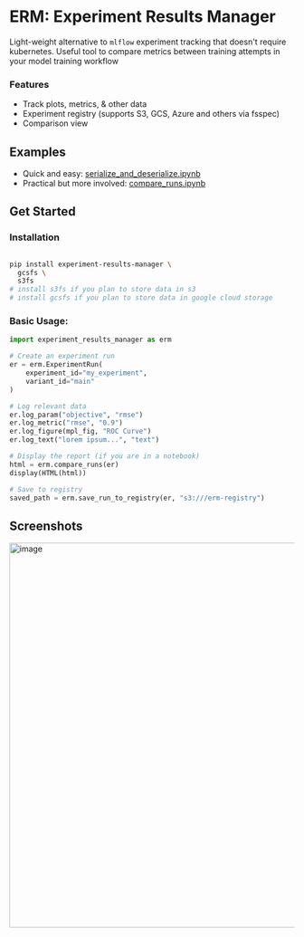 # ERM: Experiment Results Manager

Light-weight alternative to `mlflow` experiment tracking that doesn't require kubernetes. Useful tool to compare metrics between training attempts in your model training workflow

### Features

- Track plots, metrics, & other data
- Experiment registry (supports S3, GCS, Azure and others via fsspec)
- Comparison view 

## Examples
- Quick and easy: [serialize_and_deserialize.ipynb](examples/serialize_and_deserialize.ipynb)
- Practical but more involved: [compare_runs.ipynb](examples/compare_runs.ipynb)

## Get Started
### Installation
```sh

pip install experiment-results-manager \
  gcsfs \
  s3fs
# install s3fs if you plan to store data in s3
# install gcsfs if you plan to store data in google cloud storage
```

### Basic Usage:
```python
import experiment_results_manager as erm

# Create an experiment run
er = erm.ExperimentRun(
    experiment_id="my_experiment",
    variant_id="main"
)

# Log relevant data
er.log_param("objective", "rmse")
er.log_metric("rmse", "0.9")
er.log_figure(mpl_fig, "ROC Curve")
er.log_text("lorem ipsum...", "text")

# Display the report (if you are in a notebook)
html = erm.compare_runs(er)
display(HTML(html))

# Save to registry
saved_path = erm.save_run_to_registry(er, "s3:///erm-registry")

```

## Screenshots
<img width="680" alt="image" src="https://user-images.githubusercontent.com/1297369/233116615-dd85a795-4b73-4be9-bced-42ebad5ea164.png">
